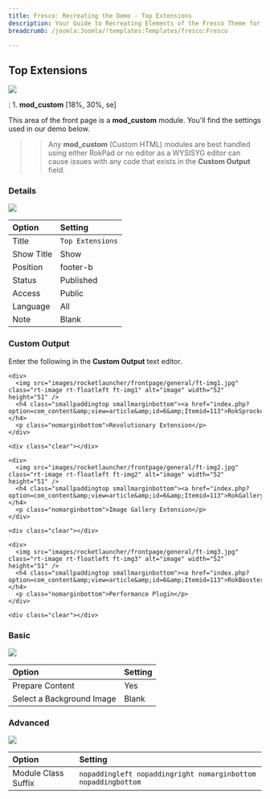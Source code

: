 ```yaml
---
title: Fresco: Recreating the Demo - Top Extensions
description: Your Guide to Recreating Elements of the Fresco Theme for Joomla
breadcrumb: /joomla:Joomla/!templates:Templates/fresco:Fresco

---
```


Top Extensions
----
![][demo]

:   1. **mod_custom** [18%, 30%, se]

This area of the front page is a **mod_custom** module. You'll find the settings used in our demo below.

>> Any **mod_custom** (Custom HTML) modules are best handled using either RokPad or no editor as a WYSISYG editor can cause issues with any code that exists in the **Custom Output** field.

### Details
![][demo2]

| Option     | Setting          |  
| :--------- | :--------------- |  
| Title      | `Top Extensions` |  
| Show Title | Show             |  
| Position   | footer-b         |  
| Status     | Published        |  
| Access     | Public           |  
| Language   | All              |  
| Note       | Blank            |  

### Custom Output
Enter the following in the **Custom Output** text editor.

~~~
<div>
  <img src="images/rocketlauncher/frontpage/general/ft-img1.jpg" class="rt-image rt-floatleft ft-img1" alt="image" width="52" height="51" />
  <h4 class="smallpaddingtop smallmarginbottom"><a href="index.php?option=com_content&amp;view=article&amp;id=6&amp;Itemid=113">RokSprocket</a></h4>
  <p class="nomarginbottom">Revolutionary Extension</p>
</div>

<div class="clear"></div>

<div>
  <img src="images/rocketlauncher/frontpage/general/ft-img2.jpg" class="rt-image rt-floatleft ft-img2" alt="image" width="52" height="51" />
  <h4 class="smallpaddingtop smallmarginbottom"><a href="index.php?option=com_content&amp;view=article&amp;id=6&amp;Itemid=113">RokGallery</a></h4>
  <p class="nomarginbottom">Image Gallery Extension</p>
</div>

<div class="clear"></div>

<div>
  <img src="images/rocketlauncher/frontpage/general/ft-img3.jpg" class="rt-image rt-floatleft ft-img3" alt="image" width="52" height="51" />
  <h4 class="smallpaddingtop smallmarginbottom"><a href="index.php?option=com_content&amp;view=article&amp;id=6&amp;Itemid=113">RokBooster</a></h4>
  <p class="nomarginbottom">Performance Plugin</p>
</div>

<div class="clear"></div>
~~~

### Basic
![][demo3]

| Option                    | Setting |  
| :------------------------ | :------ |  
| Prepare Content           | Yes     |  
| Select a Background Image | Blank   |

### Advanced
![][demo4]

| Option              | Setting                                                       |  
| :------------------ | :------------------------------------------------------------ |  
| Module Class Suffix | `nopaddingleft nopaddingright nomarginbottom nopaddingbottom` |  

[demo]: assets/demo_12.jpeg
[demo2]: assets/topext_1.jpeg
[demo3]: assets/topext_2.jpeg
[demo4]: assets/topext_3.jpeg